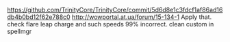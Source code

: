 https://github.com/TrinityCore/TrinityCore/commit/5d6d8e1c3fdcf1af86ad16db4b0bd12f62e788c0
http://wowportal.at.ua/forum/15-134-1
Apply that.
check flare leap charge and such speeds 99% incorrect.
clean custom in spellmgr